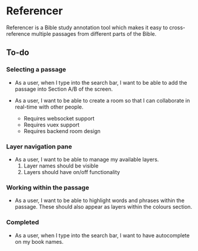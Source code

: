 # Referencer

Referencer is a Bible study annotation tool which makes it easy to cross-reference multiple passages from different parts of the Bible.

## To-do

### Selecting a passage

- As a user, when I type into the search bar, I want to be able to add the passage into Section A/B of the screen.

- As a user, I want to be able to create a room so that I can collaborate in real-time with other people.
  - Requires websocket support
  - Requires vuex support
  - Requires backend room design

### Layer navigation pane

- As a user, I want to be able to manage my available layers.
  1. Layer names should be visible
  2. Layers should have on/off functionality

### Working within the passage

- As a user, I want to be able to highlight words and phrases within the passage. These should also appear as layers within the colours section.

### Completed

- As a user, when I type into the search bar, I want to have autocomplete on my book names.
